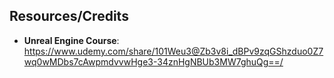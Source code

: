 ## Resources/Credits

- **Unreal Engine Course**: https://www.udemy.com/share/101Weu3@Zb3v8i_dBPv9zqGShzduo0Z7wq0wMDbs7cAwpmdvvwHge3-34znHgNBUb3MW7ghuQg==/
